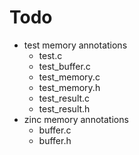 # Todo
* test memory annotations
  * test.c
  * test_buffer.c
  * test_memory.c
  * test_memory.h
  * test_result.c
  * test_result.h
* zinc memory annotations
  * buffer.c
  * buffer.h